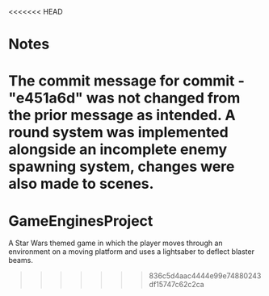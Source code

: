 <<<<<<< HEAD
# Notes
The commit message for commit - "e451a6d" was not changed from the prior message as intended. A round system was implemented alongside an incomplete enemy spawning system, changes were also made to scenes.
=======
# GameEnginesProject
A Star Wars themed game in which the player moves through an environment on a moving platform and uses a lightsaber to deflect blaster beams.
>>>>>>> 836c5d4aac4444e99e74880243df15747c62c2ca
